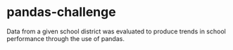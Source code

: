 # pandas-challenge
Data from a given school district was evaluated to produce trends in school performance through the use of pandas.
